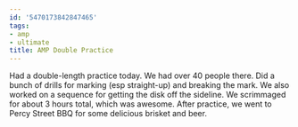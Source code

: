 ```yaml
---
id: '5470173842847465'
tags:
- amp
- ultimate
title: AMP Double Practice
---
```


Had a double-length practice today. We had over 40 people there. Did a bunch of drills for marking (esp straight-up) and breaking the mark. We also worked on a sequence for getting the disk off the sideline. We scrimmaged for about 3 hours total, which was awesome. After practice, we went to Percy Street BBQ for some delicious brisket and beer.
